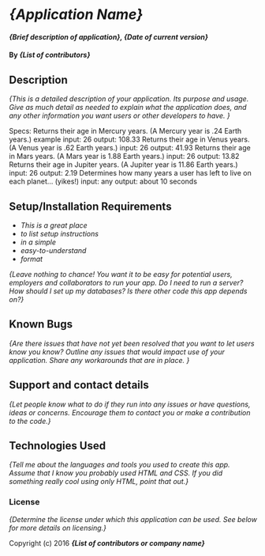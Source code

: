 # _{Application Name}_

#### _{Brief description of application}, {Date of current version}_

#### By _**{List of contributors}**_

## Description

_{This is a detailed description of your application. Its purpose and usage.  Give as much detail as needed to explain what the application does, and any other information you want users or other developers to have. }_

Specs:
Returns their age in Mercury years. (A Mercury year is .24 Earth years.)
  example input: 26
  output: 108.33
Returns their age in Venus years. (A Venus year is .62 Earth years.)
  input: 26
  output: 41.93
Returns their age in Mars years. (A Mars year is 1.88 Earth years.)
  input: 26
  output: 13.82
Returns their age in Jupiter years. (A Jupiter year is 11.86 Earth years.)
  input: 26
  output: 2.19
Determines how many years a user has left to live on each planet… (yikes!)
input: any
output: about 10 seconds

## Setup/Installation Requirements

* _This is a great place_
* _to list setup instructions_
* _in a simple_
* _easy-to-understand_
* _format_

_{Leave nothing to chance! You want it to be easy for potential users, employers and collaborators to run your app. Do I need to run a server? How should I set up my databases? Is there other code this app depends on?}_

## Known Bugs

_{Are there issues that have not yet been resolved that you want to let users know you know?  Outline any issues that would impact use of your application.  Share any workarounds that are in place. }_

## Support and contact details

_{Let people know what to do if they run into any issues or have questions, ideas or concerns.  Encourage them to contact you or make a contribution to the code.}_

## Technologies Used

_{Tell me about the languages and tools you used to create this app. Assume that I know you probably used HTML and CSS. If you did something really cool using only HTML, point that out.}_

### License

*{Determine the license under which this application can be used.  See below for more details on licensing.}*

Copyright (c) 2016 **_{List of contributors or company name}_**
